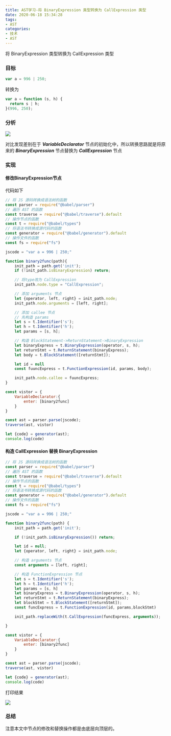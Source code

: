 ```yaml
---
title: AST学习-将 BinaryExpression 类型转换为 CallExpression 类型
date: 2020-06-18 15:34:28
tags:
- AST
categories:
- 技术
- AST
---
```


将 BinaryExpression 类型转换为 CallExpression 类型

<!-- more -->

### 目标

```javascript
var a = 996 | 250;
```

转换为

```javascript
var a = function (s, h) {
  return s | h;
}(996, 250);
```

### 分析

![](WX20200618-154437.png)

对比发现差别在于 ***VariableDeclarator*** 节点的初始化中，所以转换思路就是将原来的 ***BinaryExpression*** 节点替换为 ***CallExpression*** 节点

### 实现

#### 修改BinaryExpression节点

代码如下

```javascript
// 将 JS 源码转换成语法树的函数
const parser = require("@babel/parser")
// 遍历 AST 的函数
const traverse = require("@babel/traverse").default
// 操作节点的函数
const t = require("@babel/types")
// 将语法书转换成源代码的函数
const generator = require("@babel/generator").default
// 操作文件的函数
const fs = require("fs")

jscode = "var a = 996 | 250;"

function binary2func(path){
    init_path = path.get('init');
    if (!init_path.isBinaryExpression) return;

    // 将type改为 CallExpression
    init_path.node.type = "CallExpression";

    // 添加 arguments 节点
    let {operator, left, right} = init_path.node;
    init_path.node.arguments = [left, right];

    // 添加 callee 节点
    // 先构造 params
    let s = t.Identifier('s');
    let h = t.Identifier('h');
    let params = [s, h];

    // 构造 BlockStatement->ReturnStatement->BinaryExpression
    let binaryExpress = t.BinaryExpression(operator, s, h);
    let returnStmt = t.ReturnStatement(binaryExpress);
    let body = t.BlockStatement([returnStmt]);

    let id = null
    const fuuncExpress = t.FunctionExpression(id, params, body);

    init_path.node.callee = fuuncExpress;
}

const vistor = {
    VariableDeclarator:{
        enter: [binary2func]
    }
}

const ast = parser.parse(jscode);
traverse(ast, vistor)

let {code} = generator(ast);
console.log(code)
```



#### 构造 CallExpression 替换 BinaryExpression

```javascript
// 将 JS 源码转换成语法树的函数
const parser = require("@babel/parser")
// 遍历 AST 的函数
const traverse = require("@babel/traverse").default
// 操作节点的函数
const t = require("@babel/types")
// 将语法书转换成源代码的函数
const generator = require("@babel/generator").default
// 操作文件的函数
const fs = require("fs")

jscode = "var a = 996 | 250;"

function binary2func(path) {
    init_path = path.get('init');

    if (!init_path.isBinaryExpression()) return;

    let id = null;
    let {operator, left, right} = init_path.node;

    // 构造 arguments 节点
    const arguments = [left, right];

    // 构造 FunctionExpression 节点
    let s = t.Identifier('s');
    let h = t.Identifier('h');
    let params = [s, h]
    let binaryExpress = t.BinaryExpression(operator, s, h);
    let returnStmt = t.ReturnStatement(binaryExpress);
    let blockStmt = t.BlockStatement([returnStmt]);
    const funcExpress = t.FunctionExpression(id, params,blockStmt)

    init_path.replaceWith(t.CallExpression(funcExpress, arguments));

}

const vistor = {
    VariableDeclarator:{
        enter: [binary2func]
    }
}

const ast = parser.parse(jscode);
traverse(ast, vistor)

let {code} = generator(ast);
console.log(code)
```

打印结果

![](WX20200618-155056.png)

### 总结

注意本文中节点的修改和替换操作都是由底层向顶层的。
